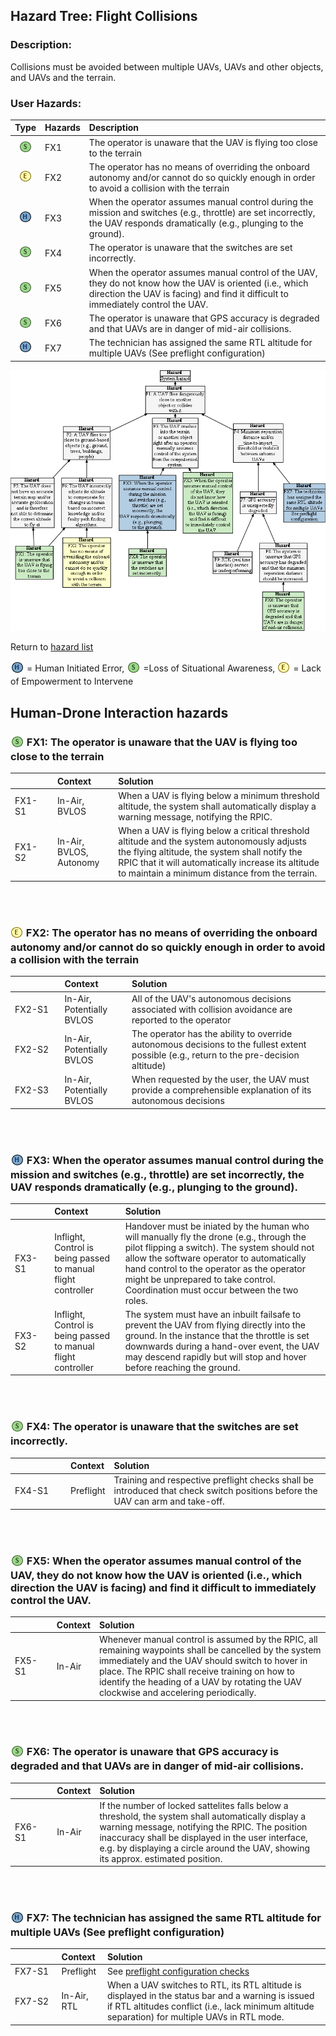 ## Hazard Tree: Flight Collisions

### Description: 
Collisions must be avoided between multiple UAVs, UAVs and other objects, and UAVs and the terrain.

### User Hazards: 

| Type | Hazards | Description |
|:--:|:--|:--|
| <sub>![](icons/s-icon.PNG)</sub> | FX1| The operator is unaware that the UAV is flying too close to the terrain |
| <sub>![](icons/e-icon.PNG)</sub>|FX2| The operator has no means of overriding the onboard autonomy and/or cannot do so quickly enough in order to avoid a collision with the terrain|
| <sub>![](icons/h-icon.PNG)</sub>|FX3| When the operator assumes manual control during the mission and switches (e.g., throttle) are set incorrectly, the UAV responds dramatically (e.g., plunging to the ground).|
| <sub>![](icons/s-icon.PNG)</sub>|FX4| The operator is unaware that the switches are set incorrectly.|
| <sub>![](icons/s-icon.PNG)</sub>|FX5| When the operator assumes manual control of the UAV, they do not know how the UAV is oriented (i.e., which direction the UAV is facing) and find it difficult to immediately control the UAV.|
| <sub>![](icons/s-icon.PNG)</sub>|FX6| The operator is unaware that GPS accuracy is degraded and that UAVs are in danger of mid-air collisions.|
| <sub>![](icons/h-icon.PNG)</sub>|FX7| The technician has assigned the same RTL altitude for multiple UAVs (See preflight configuration)|

[![](figures/collisions.png)](#)

Return to [hazard list](../README.md)<br>

<sub>![](icons/h-icon.PNG)</sub> = Human Initiated Error, <sub>![](icons/s-icon.PNG)</sub> =Loss of Situational Awareness, <sub>![](icons/e-icon.PNG)</sub> = Lack of Empowerment to Intervene

## Human-Drone Interaction hazards 

###  <sub>![](icons/s-icon.PNG)</sub> FX1: The operator is unaware that the UAV is flying too close to the terrain

| <img width=150/> | Context | Solution |
|:--|:--|:--|
|FX1-S1| In-Air, BVLOS | When a UAV is flying below a minimum threshold altitude, the system shall automatically display a warning message, notifying the RPIC. |
|FX1-S2| In-Air, BVLOS, Autonomy | When a UAV is flying below a critical threshold altitude and the system autonomously adjusts the flying altitude, the system shall notify the RPIC that it will automatically increase its altitude to maintain a minimum distance from the terrain. |

<br><br>

###  <sub>![](icons/e-icon.PNG)</sub> FX2: The operator has no means of overriding the onboard autonomy and/or cannot do so quickly enough in order to avoid a collision with the terrain

| <img width=150/> | Context | Solution |
|:--|:--|:--|
|FX2-S1|In-Air, Potentially BVLOS| All of the UAV's autonomous decisions associated with collision avoidance are reported to the operator|
|FX2-S2|In-Air, Potentially BVLOS| The operator has the ability to override autonomous decisions to the fullest extent possible (e.g., return to the pre-decision altitude)|
|FX2-S3|In-Air, Potentially BVLOS| When requested by the user, the UAV must provide a comprehensible explanation of its autonomous decisions|

<br><br>

###  <sub>![](icons/h-icon.PNG)</sub> FX3: When the operator assumes manual control during the mission and switches (e.g., throttle) are set incorrectly, the UAV responds dramatically (e.g., plunging to the ground). 

| <img width=150/> | Context | Solution |
|:--|:--|:--|
|FX3-S1|Inflight, Control is being passed to manual flight controller| Handover must be iniated by the human who will manually fly the drone (e.g., through the pilot flipping a switch).  The system should not allow the software operator to automatically hand control to the operator as the operator might be unprepared to take control.  Coordination must occur between the two roles.|
|FX3-S2|Inflight, Control is being passed to manual flight controller| The system must have an inbuilt failsafe to prevent the UAV from flying directly into the ground. In the instance that the throttle is set downwards during a hand-over event, the UAV may descend rapidly but will stop and hover before reaching the ground.|

<br><br>

###  <sub>![](icons/s-icon.PNG)</sub> FX4: The operator is unaware that the switches are set incorrectly.

| <img width=150/> | Context | Solution |
|:--|:--|:--|
|FX4-S1|Preflight| Training and respective preflight checks shall be introduced that check switch positions before the UAV can arm and take-off. |

<br><br>

###  <sub>![](icons/s-icon.PNG)</sub> FX5: When the operator assumes manual control of the UAV, they do not know how the UAV is oriented (i.e., which direction the UAV is facing) and find it difficult to immediately control the UAV.

| <img width=150/> | Context | Solution |
|:--|:--|:--|
|FX5-S1|In-Air| Whenever manual control is assumed by the RPIC, all remaining waypoints shall be cancelled by the system immediately and the UAV should switch to hover in place. The RPIC shall receive training on how to identify the heading of a UAV by rotating the UAV clockwise and accelering periodically.|

<br><br>

###  <sub>![](icons/s-icon.PNG)</sub> FX6: The operator is unaware that GPS accuracy is degraded and that UAVs are in danger of mid-air collisions.

| <img width=150/> | Context | Solution |
|:--|:--|:--|
|FX6-S1| In-Air | If the number of locked sattelites falls below a threshold, the system shall automatically display a warning message, notifying the RPIC. The position inaccuracy shall be displayed in the user interface, e.g. by displaying a circle around the UAV, showing its approx. estimated position.  |

<br><br>

###  <sub>![](icons/h-icon.PNG)</sub> FX7: The technician has assigned the same RTL altitude for multiple UAVs (See preflight configuration)

| <img width=150/> | Context | Solution |
|:--|:--|:--|
|FX7-S1|Preflight| See [preflight configuration checks](https://github.com/SAREC-Lab/sUAS-UseCases/blob/human-interactions/human-interaction-hazards/preflightchecks.md)|
|FX7-S2|In-Air, RTL | When a UAV switches to RTL, its RTL altitude is displayed in the status bar and a warning is issued if RTL altitudes conflict (i.e., lack minimum altitude separation) for multiple UAVs in RTL mode.|



